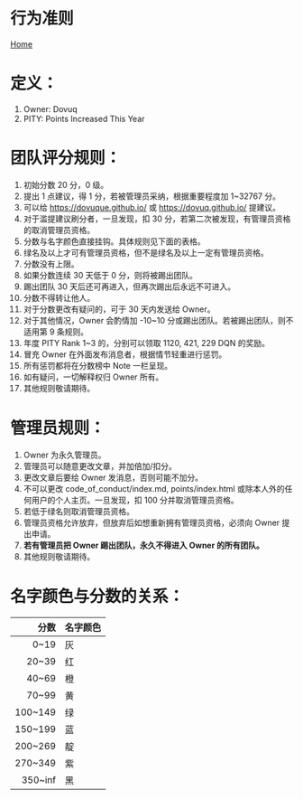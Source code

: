 # 行为准则

[Home](https://dovuque.github.io/)

# 定义：

1. Owner: Dovuq
2. PITY: Points Increased This Year

# 团队评分规则：

1. 初始分数 20 分，0 级。
2. 提出 1 点建议，得 1 分，若被管理员采纳，根据重要程度加 1~32767 分。
3. 可以给 https://dovuque.github.io/ 或 https://dovuq.github.io/ 提建议。
4. 对于滥提建议刷分者，一旦发现，扣 30 分，若第二次被发现，有管理员资格的取消管理员资格。
5. 分数与名字颜色直接挂钩。具体规则见下面的表格。
6. 绿名及以上才可有管理员资格，但不是绿名及以上一定有管理员资格。
7. 分数没有上限。
8. 如果分数连续 30 天低于 0 分，则将被踢出团队。
9. 踢出团队 30 天后还可再进入，但再次踢出后永远不可进入。
10. 分数不得转让他人。
11. 对于分数更改有疑问的，可于 30 天内发送给 Owner。
12. 对于其他情况，Owner 会酌情加 -10~10 分或踢出团队。若被踢出团队，则不适用第 9 条规则。
13. 年度 PITY Rank 1~3 的，分别可以领取 1120, 421, 229 DQN 的奖励。
14. 冒充 Owner 在外面发布消息者，根据情节轻重进行惩罚。
15. 所有惩罚都将在分数榜中 Note 一栏呈现。
16. 如有疑问，一切解释权归 Owner 所有。
17. 其他规则敬请期待。 

# 管理员规则：

1. Owner 为永久管理员。
2. 管理员可以随意更改文章，并加倍加/扣分。
3. 更改文章后要给 Owner 发消息，否则可能不加分。
4. 不可以更改 code_of_conduct/index.md, points/index.html 或除本人外的任何用户的个人主页。一旦发现，扣 100 分并取消管理员资格。
5. 若低于绿名则取消管理员资格。
6. 管理员资格允许放弃，但放弃后如想重新拥有管理员资格，必须向 Owner 提出申请。
7. **若有管理员把 Owner 踢出团队，永久不得进入 Owner 的所有团队。**
8. 其他规则敬请期待。

# 名字颜色与分数的关系：

|分数|名字颜色|
|--:|:--|
|0~19|灰|
|20~39|红|
|40~69|橙|
|70~99|黄|
|100~149|绿|
|150~199|蓝|
|200~269|靛|
|270~349|紫|
|350~inf|黑|
